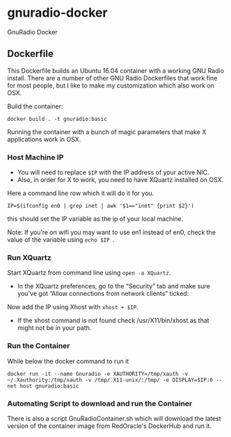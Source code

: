 # gnuradio-docker
GnuRadio Docker

## Dockerfile

This Dockerfile builds an Ubuntu 16.04 container with a working GNU Radio install. There are a number of other GNU Radio Dockerfiles that work fine for most people, but I like to make my customization which also work on OSX.

Build the container:
```
docker build . -t gnuradio:basic
```

Running the container with a bunch of magic parameters that make X applications work in OSX.

### Host Machine IP
- You will need to replace `$IP` with the IP address of your active NIC. 
- Also, in order for X to work, you need to have XQuartz installed on OSX.

Here a command line row which it will do it for you.

```IP=$(ifconfig en0 | grep inet | awk '$1=="inet" {print $2}') ```

this should set the IP variable as the ip of your local machine. 

Note: If you’re on wifi you may want to use en1 instead of en0, check the value of the variable using ```echo $IP ```.



### Run XQuartz
Start XQuartz from command line using ```open -a XQuartz```. 
- In the XQuartz preferences, go to the “Security” tab and make sure you’ve got “Allow connections from network clients” ticked:

Now add the IP using Xhost with ```xhost + $IP```. 
- If the xhost command is not found check /usr/X11/bin/xhost as that might not be in your path.


### Run the Container
While below the docker command to run it 

```
docker run -it --name Gnuradio -e XAUTHORITY=/tmp/xauth -v ~/.Xauthority:/tmp/xauth -v /tmp/.X11-unix/:/tmp/ -e DISPLAY=$IP:0 --net host gnuradio:basic
```


### Automating Script to download and run the Container
There is also a script GnuRadioContainer.sh which will download the latest version of the container image from RedOracle's DockerHub and run it.


